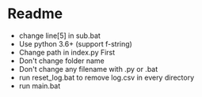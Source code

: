 # Readme
- change line[5] in sub.bat
- Use python 3.6+ (support f-string)
- Change path in index.py First
- Don't change folder name
- Don't change any filename with .py or .bat
- run reset_log.bat to remove log.csv in every directory
- run main.bat
